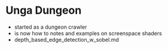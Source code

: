# Unga Dungeon
* started as a dungeon crawler
* is now how to notes and examples on screenspace shaders
* depth_based_edge_detection_w_sobel.md